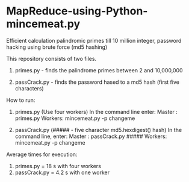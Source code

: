 # MapReduce-using-Python-mincemeat.py
Efficient calculation palindromic primes till 10 million integer, password hacking using brute force (md5 hashing)

This repository consists of two files.

1. primes.py - finds the palindrome primes between 2 and 10,000,000

2. passCrack.py - finds the password hased to a md5 hash (first five characters)

How to run:
1. primes.py (Use four workers) In the command line enter:  Master : primes.py 
                                                            Workers: mincemeat.py -p changeme

2. passCrack.py (##### - five character md5.hexdigest() hash) In the command line, enter: Master : passCrack.py ##### 
                                                                                          Workers: mincemeat.py -p changeme


Average times for execution:

1. primes.py = 18 s with four workers
2. passCrack.py = 4.2 s with one worker
